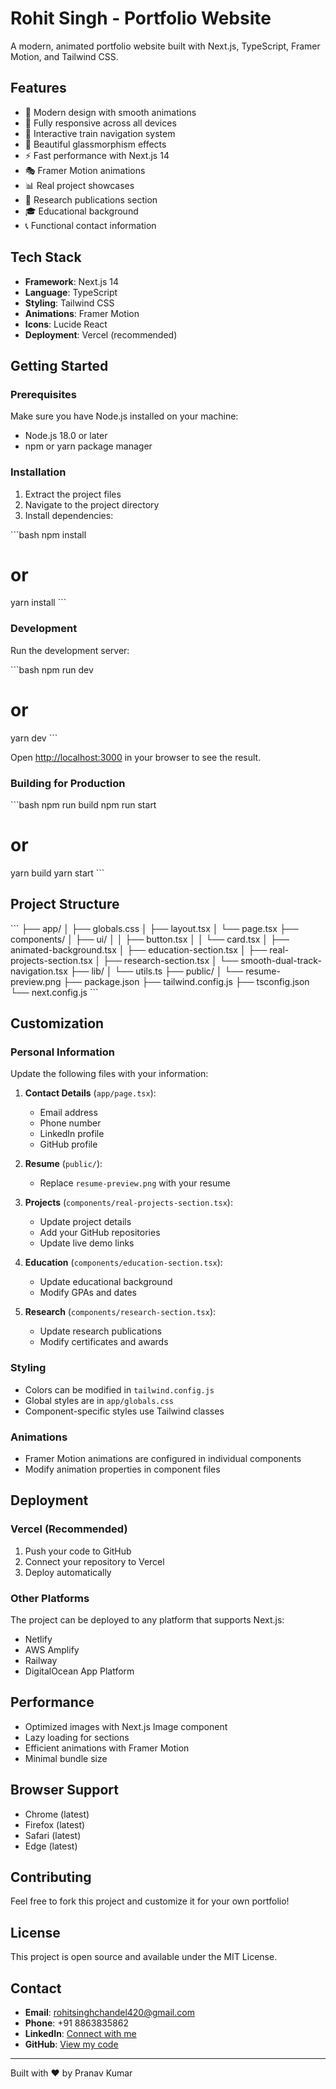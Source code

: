 # Rohit Singh - Portfolio Website

A modern, animated portfolio website built with Next.js, TypeScript, Framer Motion, and Tailwind CSS.

## Features

- 🚀 Modern design with smooth animations
- 📱 Fully responsive across all devices
- 🎯 Interactive train navigation system
- 🎨 Beautiful glassmorphism effects
- ⚡ Fast performance with Next.js 14
- 🎭 Framer Motion animations
- 📊 Real project showcases
- 📝 Research publications section
- 🎓 Educational background
- 📞 Functional contact information

## Tech Stack

- **Framework**: Next.js 14
- **Language**: TypeScript
- **Styling**: Tailwind CSS
- **Animations**: Framer Motion
- **Icons**: Lucide React
- **Deployment**: Vercel (recommended)

## Getting Started

### Prerequisites

Make sure you have Node.js installed on your machine:
- Node.js 18.0 or later
- npm or yarn package manager

### Installation

1. Extract the project files
2. Navigate to the project directory
3. Install dependencies:

\`\`\`bash
npm install
# or
yarn install
\`\`\`

### Development

Run the development server:

\`\`\`bash
npm run dev
# or
yarn dev
\`\`\`

Open [http://localhost:3000](http://localhost:3000) in your browser to see the result.

### Building for Production

\`\`\`bash
npm run build
npm run start
# or
yarn build
yarn start
\`\`\`

## Project Structure

\`\`\`
├── app/
│   ├── globals.css
│   ├── layout.tsx
│   └── page.tsx
├── components/
│   ├── ui/
│   │   ├── button.tsx
│   │   └── card.tsx
│   ├── animated-background.tsx
│   ├── education-section.tsx
│   ├── real-projects-section.tsx
│   ├── research-section.tsx
│   └── smooth-dual-track-navigation.tsx
├── lib/
│   └── utils.ts
├── public/
│   └── resume-preview.png
├── package.json
├── tailwind.config.js
├── tsconfig.json
└── next.config.js
\`\`\`

## Customization

### Personal Information

Update the following files with your information:

1. **Contact Details** (`app/page.tsx`):
   - Email address
   - Phone number
   - LinkedIn profile
   - GitHub profile

2. **Resume** (`public/`):
   - Replace `resume-preview.png` with your resume

3. **Projects** (`components/real-projects-section.tsx`):
   - Update project details
   - Add your GitHub repositories
   - Update live demo links

4. **Education** (`components/education-section.tsx`):
   - Update educational background
   - Modify GPAs and dates

5. **Research** (`components/research-section.tsx`):
   - Update research publications
   - Modify certificates and awards

### Styling

- Colors can be modified in `tailwind.config.js`
- Global styles are in `app/globals.css`
- Component-specific styles use Tailwind classes

### Animations

- Framer Motion animations are configured in individual components
- Modify animation properties in component files

## Deployment

### Vercel (Recommended)

1. Push your code to GitHub
2. Connect your repository to Vercel
3. Deploy automatically

### Other Platforms

The project can be deployed to any platform that supports Next.js:
- Netlify
- AWS Amplify
- Railway
- DigitalOcean App Platform

## Performance

- Optimized images with Next.js Image component
- Lazy loading for sections
- Efficient animations with Framer Motion
- Minimal bundle size

## Browser Support

- Chrome (latest)
- Firefox (latest)
- Safari (latest)
- Edge (latest)

## Contributing

Feel free to fork this project and customize it for your own portfolio!

## License

This project is open source and available under the MIT License.

## Contact

- **Email**: rohitsinghchandel420@gmail.com
- **Phone**: +91 8863835862
- **LinkedIn**: [Connect with me](https://www.linkedin.com/in/rohit-singh-55437020a/)
- **GitHub**: [View my code](https://github.com/DrunkenMaster420)

---

Built with ❤️ by Pranav Kumar
